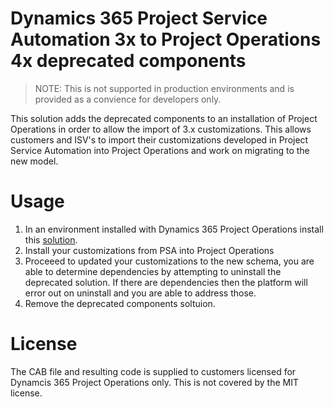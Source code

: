 # Dynamics 365 Project Service Automation 3x to Project Operations 4x deprecated components

> NOTE: This is not supported in production environments and is provided as a convience for developers only.


This solution adds the deprecated components to an installation of Project Operations in order to allow the import of 3.x customizations. This allows customers and ISV's to import their customizations developed in Project Service Automation into Project Operations and work on migrating to the new model.

# Usage
1. In an environment installed with Dynamics 365 Project Operations install this [solution](https://github.com/microsoft/Dynamics365-Project-Operations-PowerApps/raw/main/3x-4x-deprecated-solution/msdyn_ProjectServiceDeprecatedComponents_managed.cab).
2. Install your customizations from PSA into Project Operations
3. Proceeed to updated your customizations to the new schema, you are able to determine dependencies by attempting to uninstall the deprecated solution. If there are dependencies then the platform will error out on uninstall and you are able to address those.
4. Remove the deprecated components soltuion.

# License
The CAB file and resulting code is supplied to customers licensed for Dynamcis 365 Project Operations only. This is not covered by the MIT license.

